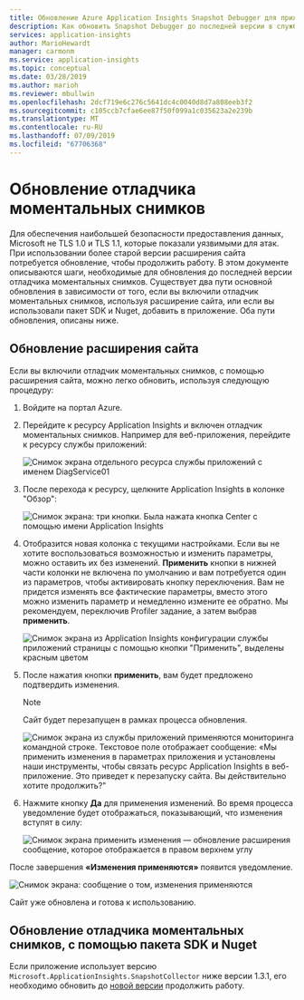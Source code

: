 ```yaml
---
title: Обновление Azure Application Insights Snapshot Debugger для приложений .NET | Документация Майкрософт
description: Как обновить Snapshot Debugger до последней версии в службах приложений Azure или с помощью пакетов Nuget
services: application-insights
author: MarioHewardt
manager: carmonm
ms.service: application-insights
ms.topic: conceptual
ms.date: 03/28/2019
ms.author: marioh
ms.reviewer: mbullwin
ms.openlocfilehash: 2dcf719e6c276c5641dc4c0040d8d7a808eeb3f2
ms.sourcegitcommit: c105ccb7cfae6ee87f50f099a1c035623a2e239b
ms.translationtype: MT
ms.contentlocale: ru-RU
ms.lasthandoff: 07/09/2019
ms.locfileid: "67706368"
---
```

# <a name="upgrading-the-snapshot-debugger"></a>Обновление отладчика моментальных снимков

Для обеспечения наибольшей безопасности предоставления данных, Microsoft не TLS 1.0 и TLS 1.1, которые показали уязвимыми для атак. При использовании более старой версии расширения сайта потребуется обновление, чтобы продолжить работу. В этом документе описываются шаги, необходимые для обновления до последней версии отладчика моментальных снимков. Существует два пути основной обновления в зависимости от того, если вы включили отладчик моментальных снимков, используя расширение сайта, или если вы использовали пакет SDK и Nuget, добавить в приложение. Оба пути обновления, описаны ниже. 

## <a name="upgrading-the-site-extension"></a>Обновление расширения сайта

Если вы включили отладчик моментальных снимков, с помощью расширения сайта, можно легко обновить, используя следующую процедуру:

1. Войдите на портал Azure.
2. Перейдите к ресурсу Application Insights и включен отладчик моментальных снимков. Например для веб-приложения, перейдите к ресурсу службы приложений:

   ![Снимок экрана отдельного ресурса службы приложений с именем DiagService01](./media/snapshot-debugger-upgrade/app-service-resource.png)

3. После перехода к ресурсу, щелкните Application Insights в колонке "Обзор":

   ![Снимок экрана: три кнопки. Была нажата кнопка Center с помощью имени Application Insights](./media/snapshot-debugger-upgrade/application-insights-button.png)

4. Отобразится новая колонка с текущими настройками. Если вы не хотите воспользоваться возможностью и изменить параметры, можно оставить их без изменений. **Применить** кнопки в нижней части колонки не включена по умолчанию и вам потребуется один из параметров, чтобы активировать кнопку переключения. Вам не придется изменять все фактические параметры, вместо этого можно изменить параметр и немедленно измените ее обратно. Мы рекомендуем, переключив Profiler задание, а затем выбрав **применить**.

   ![Снимок экрана из Application Insights конфигурации службы приложений страницы с помощью кнопки "Применить", выделены красным цветом](./media/snapshot-debugger-upgrade/view-application-insights-data.png)

5. После нажатия кнопки **применить**, вам будет предложено подтвердить изменения.

    > [!NOTE]
    > Сайт будет перезапущен в рамках процесса обновления.

   ![Снимок экрана из службы приложений применяются мониторинга командной строке. Текстовое поле отображает сообщение: «Мы применить изменения в параметрах приложения и установлены наши инструменты, чтобы связать ресурс Application Insights в веб-приложение. Это приведет к перезапуску сайта. Вы действительно хотите продолжить?"](./media/snapshot-debugger-upgrade/apply-monitoring-settings.png)

6. Нажмите кнопку **Да** для применения изменений. Во время процесса уведомление будет отображаться, показывающий, что изменения вступят в силу:

   ![Снимок экрана применить изменения — обновление расширения сообщение, которое отображается в правом верхнем углу](./media/snapshot-debugger-upgrade/updating-extensions.png)

После завершения **«Изменения применяются»** появится уведомление.

   ![Снимок экрана: сообщение о том, изменения применяются](./media/snapshot-debugger-upgrade/changes-are-applied.png)

Сайт уже обновлена и готова к использованию.

## <a name="upgrading-snapshot-debugger-using-sdknuget"></a>Обновление отладчика моментальных снимков, с помощью пакета SDK и Nuget

Если приложение использует версию `Microsoft.ApplicationInsights.SnapshotCollector` ниже версии 1.3.1, его необходимо обновить до [новой версии](https://www.nuget.org/packages/Microsoft.ApplicationInsights.SnapshotCollector) продолжить работу.
